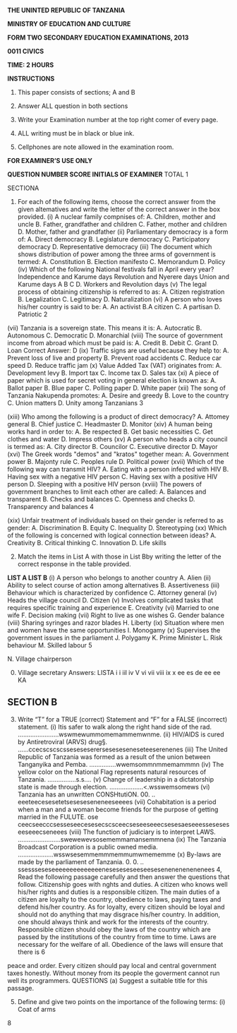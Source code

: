 **THE UNINTED REPUBLIC OF TANZANIA**

**MINISTRY OF EDUCATION AND CULTURE**

**FORM TWO SECONDARY EDUCATION EXAMINATIONS, 2013**

**0011 CIVICS**

**TIME: 2 HOURS**

**INSTRUCTIONS**

1. This paper consists of sections; A and B

2. Answer ALL question in both sections

3. Write your Examination number at the top right comer of every page.

4. ALL writing must be in black or blue ink.

5. Cellphones are note allowed in the examination room.

**FOR EXAMINER’S USE ONLY**

**QUESTION NUMBER SCORE INITIALS OF EXAMINER**
TOTAL
1

SECTIONA

1. For each of the following items, choose the correct answer from the given altematives and write the letter of the correct answer in the box provided.
(i) A nuclear family compnises of:
A. Children, mother and uncle
B. Father, grandfather and children
C. Father, mother and children
D. Mother, father and grandfather
(ii) Parliamentary democracy is a form of:
A. Direct democracy
B. Legislature democracy
C. Participatory democracy
D. Representative democracy
(iii) The document which shows distribution of power among the three arms of government is termed:
A. Constitution
B. Election manifesto
C. Memorandum
D. Policy
(iv) Which of the following National festivals fall in April every year?
Independence and Karume days
Revolution and Nyerere days
Union and Karume days
A
B
C
D. Workers and Revolution days
(v) The legal process of obtaining citizenship is referred to as:
A. Citizen registration
B. Legalization
C. Legitimacy
D. Naturalization
(vi) A person who loves his/her country is said to be:
A. An activist
B.A citizen
C. A partisan
D. Patriotic
2

(vii) Tanzania is a sovereign state. This means it is:
A. Autocratic
B. Autonomous
C. Democratic
D. Monarchial
(viii) The source of government income from abroad which must be paid is:
A. Credit
B. Debit
C. Grant
D. Loan
Correct Answer: D
(ix) Traffic signs are useful because they help to:
A. Prevent loss of live and property
B. Prevent road accidents
C. Reduce car speed
D. Reduce traffic jam
(x) Value Added Tax (VAT) originates from:
A. Development levy
B. Import tax
C. Income tax
D. Sales tax
(xi) A piece of paper which is used for secret voting in general election is known as:
A. Ballot paper
B. Blue paper
C. Polling paper
D. White paper
(xii) The song of Tanzania Nakupenda promotes:
A. Desire and greedy
B. Love to the country
C. Union matters
D. Unity among Tanzanians
3

(xiii) Who among the following is a product of direct democracy?
A. Attomey general
B. Chief justice
C. Headmaster
D. Monitor
(xiv) A human being works hard in order to:
A. Be respected
B. Get basic necessities
C. Get clothes and water
D. Impress others
(xv) A person who heads a city council is termed as:
A. City director
B. Councilor
C. Executive director
D. Mayor
(xvi) The Greek words "demos" and "kratos" together mean:
A. Government power
B. Majonty rule
C. Peoples rule
D. Political power
(xvii) Which of the following way can transmit HIV?
A. Eating with a person infected with HIV
B. Having sex with a negative HIV person
C. Having sex with a positive HIV person
D. Sleeping with a positive HIV person
(xviii) The powers of government branches to limit each other are called:
A. Balances and transparent
B. Checks and balances
C. Openness and checks
D. Transparency and balances
4

(xix) Unfair treatment of individuals based on their gender is referred to as gender:
A. Discrimination
B. Equity
C. Inequality
D. Stereotyping
(xx) Which of the following is concerned with logical connection between ideas?
A. Creativity
B. Critical thinking
C. Innovation
D. Life skills

2. Match the items in List A with those in List Bby writing the letter of the correct response in the table provided.

**LIST A LIST B**
(i) A person who belongs to another country A. Alien
(ii) Ability to select course of action among alternatives B. Assertiveness
(iii) Behaviour which is characterized by confidence C. Attorney general
(iv) Heads the village council D. Citizen
(v) Involves complicated tasks that requires specific training and experience E. Creativity
(vi) Married to one wife F. Decision making
(vii) Right to live as one wishes G. Gender balance
(viii) Sharing syringes and razor blades H. Liberty
(ix) Situation where men and women have the same opportunities I. Monogamy
(x) Supervises the government issues in the parliament J. Polygamy
K. Prime Minister
L. Risk behaviour
M. Skilled labour
5

N. Village chairperson

0. Village secretary
Answers:
LISTA i i iil iv V vi vii viii ix x ee es de ee ee KA

## SECTION B

3. Write “T” for a TRUE (correct) Statement and “F” for a FALSE (incorrect) statement.
(i) Itis safer to walk along the right hand side of the rad. .......................wswmewummomemammemwnme.
(ii) HIV/AIDS is cured by Antiretroviral (ARVS) drug§. ......ccecscscscssesesesererseseseseneseteeserenenes
(iii) The United Republic of Tanzania was formed as a result of the union between Tanganyika and
Pemba. ...............wwemsommnmmemammmn
(iv) The yellow color on the National Flag represents natural resources of Tanzania. ................s.s....
(v) Change of leadership in a dictatorship state is made through election. ...................<.wsswemsomews
(vi) Tanzania has an unwritten CONSHtutiON. 00. .. eeeteecesesetetseseseseneneeseeees
(vii) Cohabitation is a period when a man and a woman become friends for the purpose of getting married in the FULUTE. ose ceecseecccsesseseecesesecscsceecseseeseeecsesesaeseeesseseseseeseeecseneees
(viii) The function of judiciary is to interpret LAWS. ........................swewewevsosememmamansemmnena
(ix) The Tanzania Broadcast Corporation is a public owned media. ....................wsswsesemmemmmemmumwmememme
(x) By-laws are made by the parliament of Tanzania. 0. 0. .. ssessseseseeeeeeeeeeeeeeneseseseseeseesesenenenenenenees
4, Read the following passage carefully and then answer the questions that follow.
Citizenship goes with nghts and duties. A citizen who knows well his/her rights and duties is a responsible citizen. The main duties of a citizen are loyalty to the country, obedience to laws, paying taxes and defend his/her country.
As for loyalty, every citizen should be loyal and should not do anything that may disgrace his/her country.
In addition, one should always think and work for the interests of the country.
Responsible citizen should obey the laws of the country which are passed by the institutions of the country from time to time. Laws are necessary for the welfare of all. Obedience of the laws will ensure that there is
6

peace and order. Every citizen should pay local and central government taxes honestly. Without money from its people the goverment cannot run well its programmers.
QUESTIONS
(a) Suggest a suitable title for this passage.

5. Define and give two points on the importance of the following terms:
(i) Coat of arms

8